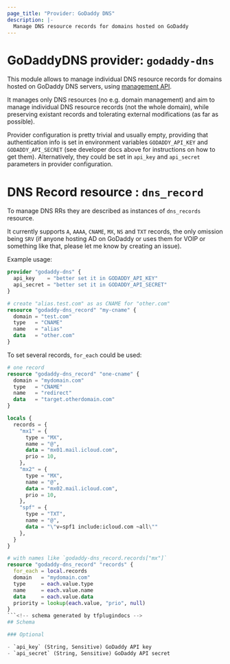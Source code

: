 ```yaml
---
page_title: "Provider: GoDaddy DNS"
description: |-
  Manage DNS resource records for domains hosted on GoDaddy
---
```


# GoDaddyDNS provider: `godaddy-dns`

This module allows to manage individual DNS resource records for domains
hosted on GoDaddy DNS servers, using [management API](https://developer.godaddy.com/).

It manages only DNS resources (no e.g. domain management) and aim to manage
individual DNS resource records (not the whole domain), while preserving existant
records and tolerating external modifications (as far as possible).

Provider configuration is pretty trivial and usually empty, providing that
authentication info is set in environment variables `GODADDY_API_KEY` and
`GODADDY_API_SECRET` (see developer docs above for instructions on how to
get them). Alternatively, they could be set in `api_key` and `api_secret`
parameters in provider configuration.

# DNS Record resource : `dns_record`

To manage DNS RRs they are described as instances of `dns_records` resource.

It currently supports `A`, `AAAA`, `CNAME`, `MX`, `NS` and `TXT` records, the only
omission being `SRV` (if anyone hosting AD on GoDaddy or uses them for VOIP or
something like that, please let me know by creating an issue).

Example usage:

```terraform
provider "godaddy-dns" {
  api_key    = "better set it in GODADDY_API_KEY"
  api_secret = "better set it in GODADDY_API_SECRET"
}

# create "alias.test.com" as as CNAME for "other.com"
resource "godaddy-dns_record" "my-cname" {
  domain = "test.com"
  type   = "CNAME"
  name   = "alias"
  data   = "other.com"
}
```

To set several records, `for_each` could be used:

```terraform
# one record
resource "godaddy-dns_record" "one-cname" {
  domain = "mydomain.com"
  type   = "CNAME"
  name   = "redirect"
  data   = "target.otherdomain.com"
}

locals {
  records = {
    "mx1" = {
      type = "MX",
      name = "@",
      data = "mx01.mail.icloud.com",
      prio = 10,
    },
    "mx2" = {
      type = "MX",
      name = "@",
      data = "mx02.mail.icloud.com",
      prio = 10,
    },
    "spf" = {
      type = "TXT",
      name = "@",
      data = "\"v=spf1 include:icloud.com ~all\""
    },
  }
}

# with names like `godaddy-dns_record.records["mx"]`
resource "godaddy-dns_record" "records" {
  for_each = local.records
  domain   = "mydomain.com"
  type     = each.value.type
  name     = each.value.name
  data     = each.value.data
  priority = lookup(each.value, "prio", null)
}
```<!-- schema generated by tfplugindocs -->
## Schema

### Optional

- `api_key` (String, Sensitive) GoDaddy API key
- `api_secret` (String, Sensitive) GoDaddy API secret
